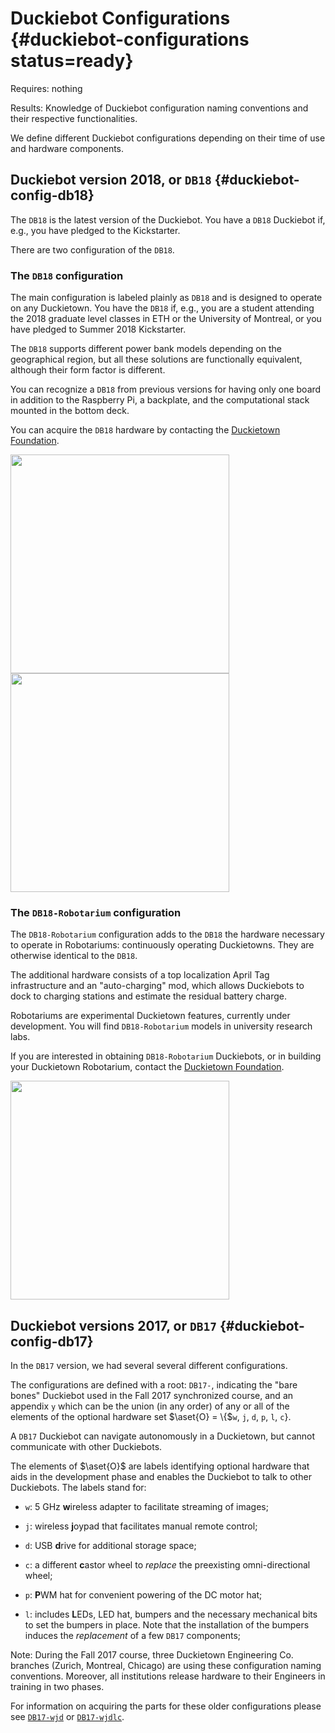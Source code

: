 # Duckiebot Configurations {#duckiebot-configurations status=ready}

<div class='requirements' markdown="1">

Requires: nothing

Results: Knowledge of Duckiebot configuration naming conventions and their respective functionalities.

</div>

We define different Duckiebot configurations depending on their time of use and hardware components.


## Duckiebot version 2018, or `DB18` {#duckiebot-config-db18}

The `DB18` is the latest version of the Duckiebot. You have a `DB18` Duckiebot if, e.g., you have pledged to the Kickstarter.

There are two configuration of the `DB18`.

### The `DB18` configuration

The main configuration is labeled plainly as `DB18` and is designed to operate on any Duckietown. You have the `DB18` if, e.g., you are a student attending the 2018 graduate level classes in ETH or the University of Montreal, or you have pledged to Summer 2018 Kickstarter.

The `DB18` supports different power bank models depending on the geographical region, but all these solutions are functionally equivalent, although their form factor is different.

You can recognize a `DB18` from previous versions for having only one board in addition to the Raspberry Pi, a backplate, and the computational stack mounted in the bottom deck.

You can acquire the `DB18` hardware by contacting the [Duckietown Foundation](mailto:info@duckietown.org).

<div figure-id="fig:db18-battery1" figure-caption="A Duckiebot DB18 assembly.">
   <img src="howto_assemble_finish_milestone.jpg" style='width: 25em'/>
</div>

<div figure-id="fig:db18-battery2" figure-caption="Another Duckiebot DB18 assembly, with a different battery.">
   <img src="howto_assemble_finish_milestone-2.jpg" style='width: 25em'/>
</div>

### The `DB18-Robotarium` configuration

The `DB18-Robotarium` configuration adds to the `DB18` the hardware necessary to operate in Robotariums: continuously operating Duckietowns. They are otherwise identical to the `DB18`.

The additional hardware consists of a top localization April Tag infrastructure and an "auto-charging" mod, which allows Duckiebots to dock to charging stations and estimate the residual battery charge.  

Robotariums are experimental Duckietown features, currently under development. You will find `DB18-Robotarium` models in university research labs.

If you are interested in obtaining `DB18-Robotarium` Duckiebots, or in building your Duckietown Robotarium, contact the [Duckietown Foundation](mailto:info@duckietown.org).

<div figure-id="fig:db18-robotarium" figure-caption="A Duckiebot in DB18-Robotarium configuration.">
   <img src="a-glimpse-in-the-robotariums.png" style='width: 25em'/>
</div>

## Duckiebot versions 2017, or `DB17` {#duckiebot-config-db17}

In the  `DB17` version, we had several several different configurations.

The configurations are defined with a root: `DB17-`, indicating the "bare bones" Duckiebot used in the Fall 2017 synchronized course, and an appendix `y` which can be the union (in any order) of any or all of the elements of the optional hardware set $\aset{O} = \{$`w`, `j`, `d`, `p`, `l`, `c`$\}$.

A `DB17` Duckiebot can navigate autonomously in a Duckietown, but cannot communicate with other Duckiebots.

The elements of $\aset{O}$ are labels identifying optional hardware that aids in the development phase and enables the Duckiebot to talk to other Duckiebots. The labels stand for:

- `w`: 5 GHz **w**ireless adapter to facilitate streaming of images;

- `j`: wireless **j**oypad that facilitates manual remote control;

- `d`: USB **d**rive for additional storage space;

- `c`: a different **c**astor wheel to _replace_ the preexisting omni-directional wheel;

- `p`: **P**WM hat for convenient powering of the DC motor hat;

- `l`: includes **L**EDs, LED hat, bumpers and the necessary mechanical bits to set the bumpers in place. Note that the installation of the bumpers induces the _replacement_ of a few `DB17` components;

Note: During the Fall 2017 course, three Duckietown Engineering Co. branches (Zurich, Montreal, Chicago) are using these configuration naming conventions. Moreover, all institutions release hardware to their Engineers in training in two phases.

For information on acquiring the parts for these older configurations please see [`DB17-wjd`](http://docs.duckietown.org/17/opmanual_duckiebot/out/acquiring-parts-c0.html) or [`DB17-wjdlc`](http://docs.duckietown.org/17/opmanual_duckiebot/out/acquiring-parts-c1.html).

